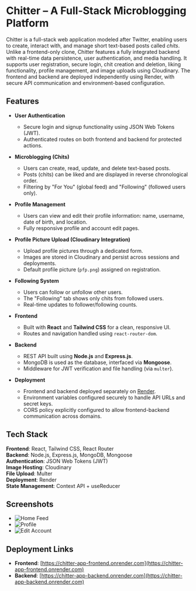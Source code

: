 # Chitter – A Full-Stack Microblogging Platform

Chitter is a full-stack web application modeled after Twitter, enabling users to create, interact with, and manage short text-based posts called *chits*. Unlike a frontend-only clone, Chitter features a fully integrated backend with real-time data persistence, user authentication, and media handling. It supports user registration, secure login, chit creation and deletion, liking functionality, profile management, and image uploads using Cloudinary. The frontend and backend are deployed independently using Render, with secure API communication and environment-based configuration.

## Features

- **User Authentication**
  - Secure login and signup functionality using JSON Web Tokens (JWT).
  - Authenticated routes on both frontend and backend for protected actions.

- **Microblogging (Chits)**
  - Users can create, read, update, and delete text-based posts.
  - Posts (chits) can be liked and are displayed in reverse chronological order.
  - Filtering by "For You" (global feed) and "Following" (followed users only).

- **Profile Management**
  - Users can view and edit their profile information: name, username, date of birth, and location.
  - Fully responsive profile and account edit pages.

- **Profile Picture Upload (Cloudinary Integration)**
  - Upload profile pictures through a dedicated form.
  - Images are stored in Cloudinary and persist across sessions and deployments.
  - Default profile picture (`pfp.png`) assigned on registration.

- **Following System**
  - Users can follow or unfollow other users.
  - The "Following" tab shows only chits from followed users.
  - Real-time updates to follower/following counts.

- **Frontend**
  - Built with **React** and **Tailwind CSS** for a clean, responsive UI.
  - Routes and navigation handled using `react-router-dom`.

- **Backend**
  - REST API built using **Node.js** and **Express.js**.
  - MongoDB is used as the database, interfaced via **Mongoose**.
  - Middleware for JWT verification and file handling (via `multer`).

- **Deployment**
  - Frontend and backend deployed separately on [Render](https://render.com).
  - Environment variables configured securely to handle API URLs and secret keys.
  - CORS policy explicitly configured to allow frontend-backend communication across domains.

## Tech Stack

**Frontend**: React, Tailwind CSS, React Router  
**Backend**: Node.js, Express.js, MongoDB, Mongoose  
**Authentication**: JSON Web Tokens (JWT)  
**Image Hosting**: Cloudinary  
**File Upload**: Multer  
**Deployment**: Render  
**State Management**: Context API + useReducer

## Screenshots

- ![Home Feed](screenshots/feed.png)
- ![Profile](screenshots/profile.png)
- ![Edit Account](screenshots/edit.png)

## Deployment Links

- **Frontend**: [https://chitter-app-frontend.onrender.com](https://chitter-app-frontend.onrender.com)
- **Backend**: [https://chitter-app-backend.onrender.com](https://chitter-app-backend.onrender.com)
